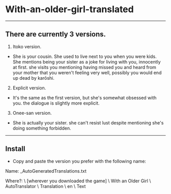 # With-an-older-girl-translated

---------------
There are currently 3 versions.
---------------

1. Itoko version.

- She is your cousin. She used to live next to you when you were kids. She mentions being your sister as a joke for living with you, innocently at first. she visits you mentioning having missed you and heard from your mother that you weren't feeling very well, possibly you would end up dead by karōshi.


2. Explicit version. 

- It's the same as the first version, but she's somewhat obsessed with you. the dialogue is slightly more explicit.



3. Onee-san version. 

- She is actually your sister. she can't resist lust despite mentioning she's doing something forbidden.


---------------
Install
---------------

- Copy and paste the version you prefer with the following name:

Name: _AutoGeneratedTranslations.txt

Where?: \ [wherever you downloaded the game] \ With an Older Girl \ AutoTranslator \ Translation \ en \ Text
